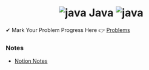 <h1 align="center"><img src="https://img.icons8.com/color/48/000000/java-coffee-cup-logo--v2.png" alt="java"/> Java <img src="https://img.icons8.com/color/48/000000/java-coffee-cup-logo--v2.png" alt="java"/></h1>

✔ Mark Your Problem Progress Here 👉 [Problems](PROBLEMS.md)

### Notes
- [Notion Notes](https://siddhantprateek.notion.site/Data-Structures-Algorithm-Java-FAANG-0a42becebb18457c88119d2e70088aed)
